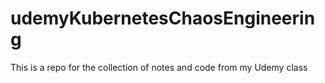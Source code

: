 # udemyKubernetesChaosEngineering
This is a repo for the collection of notes and code from my Udemy class 
